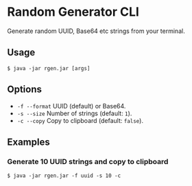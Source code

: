 # Random Generator CLI

Generate random UUID, Base64 etc strings from your terminal.

## Usage

    $ java -jar rgen.jar [args]

## Options

* `-f --format` UUID (default) or Base64.
* `-s --size` Number of strings (default: `1`).
* `-c --copy` Copy to clipboard (default: `false`).

## Examples

### Generate 10 UUID strings and copy to clipboard

    $ java -jar rgen.jar -f uuid -s 10 -c
